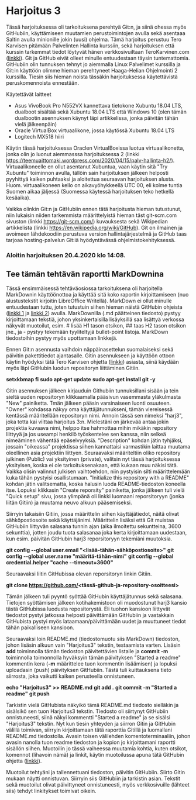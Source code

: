 # Harjoitus 3

Tässä harjoituksessa oli tarkoituksena perehtyä Git:n, ja siinä ohessa myös GitHubiin, käyttämiseen muutamien perustoimintojen avulla sekä asentaaa Saltin avulla minionille jokin (uusi) ohjelma. Tämä harjoitus perustuu Tero Karvisen pitämään Palvelinten Hallinta kurssiin, sekä harjoituksen että kurssin tarkemmat tiedot löytyvät hänen verkkosivuiltaan TeroKarvinen.com ([linkki](http://terokarvinen.com/2020/configuration-managment-systems-palvelinten-hallinta-ict4tn022-spring-2020/)). Git ja GitHub eivät olleet minulle entuudestaan täysin tuntemattomia. GitHubiin olin tunnuksen tehnyt jo aiemmalla Linux Palvelimet kurssilla ja Git:in käyttöön olimme hieman perehtyneet Haaga-Helian Ohjelmointi 2 kurssilla. Tiesin siis hieman noista tässäkin harjoituksessa käytettävistä peruskomennoista ennestään.


Käytettävät laitteet
- Asus VivoBook Pro N552VX kannettava tietokone Xubuntu 18.04 LTS, dualboot sisältää sekä Xubuntu 18.04 LTS että Windows 10 (olen tämän dualbootin asennuksen käynyt läpi artikkelissa, jonka päivitän tähän vielä jälkeenpäin)
- Oracle VirtualBox virtuaalikone, jossa käytössä Xubuntu 18.04 LTS
- Logitech MX518 hiiri

Käytin tässä harjoituksessa Oraclen VirtualBoxissa luotua virtuaalikonetta, jonka olin jo luonut aiemmasssa harjoituksessa 2 (linkki https://teemuaittomaki.wordpress.com/2020/04/15/palv-hallinta-h2/). Virtuaalikoneelle en ollut asentanut Xubuntua, vaan käytin sitä "Try Xubuntu" toiminnon avulla, tällöin sain harjoituksen jälkeen helposti pyyhittyä kaiken puhtaaksi ja aloitettua seuraavan harjoituksen alusta. Huom. virtuaalikoneen kello on aikavyöhykkeellä UTC 00, eli kolme tuntia Suomen aikaa jäljessä (Suomessa käytessä harjoituksen teko hetkellä kesäaika).

Vaikka olinkin Git:n ja GitHubiin ennen tätä harjoitusta hieman tutustunut, niin lukaisin niiden tarkemmista määrittelyistä hieman täst git-scm.com sivuston (linkki https://git-scm.com/) kuvauksesta sekä Wikipedian artikkelista (linkki https://en.wikipedia.org/wiki/GitHub). Git on ilmainen ja avoimeen lähdekoodiin perustuva version hallintajärjestelmä ja GitHub taas tarjoaa hosting-palvelun Git:iä hyödyntävässä ohjelmistokehityksessä.

### Aloitin harjoituksen 20.4.2020 klo 14:08.


## Tee tämän tehtävän raportti MarkDownina

Tässä ensimmäisessä tehtäväosiossa tarkoituksena oli harjoitella MarkDownin käyttöönottoa ja käyttää sitä koko raportin kirjoittamiseen (nuo alustustekstit kirjoitin LibreOffice Writellä). MarkDown ei ollut minulle entuudestaan tuttu, joten tutustuin siihen hieman näistä GitHubin ohjeista ([linkki 1](https://guides.github.com/features/mastering-markdown/) ja [linkki 2](https://github.com/adam-p/markdown-here/wiki/Markdown-Cheatsheet)) avulla. MarkDownilla (.md päätteinen tiedosto) pystyy kirjoittamaan tekstiä, johon yksinkertaisilla lisäyksillä saa lisättyä verkossa näkyvät muotoilut, esim. #  lisää H1 tason otsikon, ## taas H2 tason otsikon jne., ja - pystyy tekemään tyyliteltyjä bullet-point listoja. MarkDown tiedostoihin pystyy myös upottamaan linkkejä.

Ennen Git:n asennusta vaihdoin näppäinasettelun suomalaiseksi sekä päivitin pakettitiedot ajantasalle. Gitin asennukseen ja käyttöön ottoon käytin hyödyksi tätä Tero Karvisen ohjetta ([linkki](http://terokarvinen.com/2016/publish-your-project-with-github)) asiasta, siinä käydään myös läpi GitHubin luodun repositoryn liittäminen Gitiin.

**setxkbmap fi**
**sudo apt-get update**
**sudo apt-get install git -y**

Gitin asennuksen jälkeen kirjauduin Githubiin tunnuksillani sisään ja tein sieltä uuden repositoryn klikkaamalla pääsivun vasemmasta yläkulmasta "New" painiketta. Tmän jälkeen pääsin varsinaiseen luonti osuuteen. "Owner" kohdassa näkyy oma käyttäjätunnukseni, tämän viereisessä kentässä määritellään repositoryn nimi. Annoin tässä sen nimeksi "harj3", joka totta kai viittaa harjoitus 3:n. Mielestäni on järkevää antaa jokin projektia kuvaava nimi, helppo itse hahmottaa mihin mikäkin repository liittyyä ja jos useampi henkilö työskentelee sen kanssa, niin selkeä nimeäminen vähentää epäselvyyksiä. "Description" kohdan jätin tyhjäksi, jossain "oikeassa" projektissa siihen kannattaisi varmastikin laittaa muutama oleellinen asia projektiin liittyen. Seuraavaksi määriteltiin oliko repository julkinen (Public) vai yksityinen (private), valitsin nyt tässä harjoituksessa yksityisen, koska ei ole tarkoituksenakaan, että kukaan muu näkisi tätä. Vaikka olisin valinnut julkisen vaihtoehdon, niin pystyisin silti määrittelemään kuka tähän pystyisi osallistumaan. "Initialize this repository with a README" kohdan jätin valitsematta, koska halusin luoda README-tiedoston koneella itse. Lopuksi klikkasin "Create reporsity" painiketta, jonka jälkeen tuli vielä "Quick setup" sivu, jossa ylimpänä oli linkki luomaani reporsitoryyn (jonka liitän Gitiin) ja muutama neuvo alkuun pääsemiseksi.

Siirryin takaisiin Gitiin, jossa määrittelin siihen käyttäjätiedot, näitä olivat sähköpostiosoite sekä käyttäjänimi. Määrittelin lisäksi että Git muistaa GitHubiin liittyvän salasana tunnin ajan (aika ilmoitettu sekuntteina, 3600 sekunttia), jotten joudu tuota salasanaa joka kerta kirjoittamaan uudestaan, kun esim. päivitän GitHubin harj3 reporsitoryyn tekemiäni muutoksia.

**git config --global user.email "<lisää-tähän-sähköpostiosoite>"**
**git config --global user.name "määritä-tähän-nimi"**
**git config --global credential.helper "cache --timeout=3600"**

Seuraavaksi liitin GitHubissa olevan reporsitoryn linkin Gitiin.

**git clone https://github.com/<tässä-github-ja-repository-osoitteesi>**

Tämän jälkeen tuli pyyntö syöttää GitHubin käyttäjätunnus sekä salasana. Tietojen syöttämisen jälkeen kotihakemistoon oli muodostunut harj3 kansio tästä GitHubissa luodusta repositorystä. Eli tuohon kansioon liittyvät tiedostot pystyi jatkossa helposti päivittämään GitHubiin ja vastakkain GitHubista pystyi myös lataamaan/päivittämään uudet ja muuttuneet tiedot tähän paikalliseen kansioon.

Seuraavaksi loin README.md (tiedostomuotu siis MarkDown) tiedoston, johon lisäsin alkuun vain "Harjoitus3" tekstin, testaamista varten. Lisäsin **add** toiminnolla tämän tiedoston päivitettävien listalle ja **commit -m** toiminnolla toimonnolla hyväksyin tämän päivityksen "Started a readme" kommentin kera (**-m** määrittelee tuon kommentin lisäämisen) ja lopuksi uploadasin (push) päivityksen GitHubiin. Tästä tuli kuittauksena tieto siirrosta, joka vaikutti kaiken perusteella onnistuneen.

**echo "Harjoitus3" >> README.md**
**git add .**
**git commit -m "Started a readme"**
**git push**

Tarkistin vielä GitHubista näkyikö tämä README.md tiedosto sielläkin ja sisälsikö sen tuon Harjoitus3 tekstin. Tiedosto oli siirtynyt GitHubiin onnistuneesti, siinä näkyi kommentti "Started a readme" ja se sisälsi "Harjoitus3" tekstin.
Nyt kun tiesin yhteyden ja siirron Gitin ja GitHubin välillä toimivan, siirryin kirjoittamaan tätä raporttia Gitillä ja luomallani README.md tiedostolla. Avasin toisen välilehden komentoterminaaliin, johon avasin nanolla tuon readme tiedoston ja kopion jo kirjoittamani raportti sisällön siihen. Muotoilin jo tässä vaiheessa muutamia kohtia, kuten otsikot, komennot (lihavoin nämä) ja linkit, käytin muotoilussa apuna tätä GitHubin ohjetta ([linkki](https://help.github.com/en/github/writing-on-github/basic-writing-and-formatting-syntax)).

Muotoilut tehtyäni ja tallennettuani tiedoston, päivitin GitHubiin. Siirto Gitin mukaan näytti onnistuvan. Siirryin siis GitHubiin ja tarkistin asian. Tekstit sekä muotoilut olivat päivittyneet onnistuneesti, myös verkkosivuille (lähteet siis) tehdyt linkitykset toimivat oikein.

